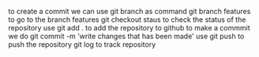 to create a commit we can use git branch as command
git branch features to go to the branch features
git checkout staus to check the status of the repository
use git add . to add the repository to github
to make a commmit we do git commit -m 'write changes that has been made'
use git push to push the repository
git log to track repository
